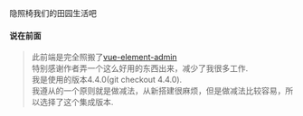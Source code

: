 隐照椅我们的田园生活吧


#### 说在前面

> 此前端是完全照搬了[vue-element-admin](https://github.com/PanJiaChen/vue-element-admin)  
> 特别感谢作者弄一个这么好用的东西出来，减少了我很多工作.  
> 我是使用的版本4.4.0(git checkout 4.4.0).  
> 我遵从的一个原则就是做减法，从新搭建很麻烦，但是做减法比较容易，所以选择了这个集成版本.  
